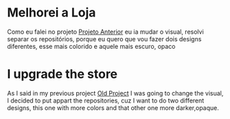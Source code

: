 # Melhorei a Loja
Como eu falei no projeto <a target="_blank" href="https://github.com/Solamento02/loja-minimalista">Projeto Anterior</a> eu ia mudar o visual, resolvi separar os repositórios, porque eu quero que vou fazer dois designs diferentes, esse mais colorido e aquele mais escuro, opaco

# I upgrade the store
As I said in my previous project <a target="_blank" href="https://github.com/Solamento02/loja-minimalista">Old Project</a> I was going to change the visual, I decided to put appart the repositories, cuz I want to do two different designs, this one with more colors and that other one more darker,opaque.
